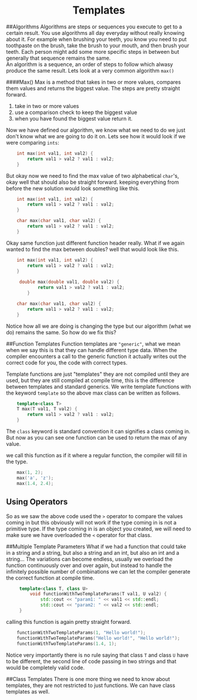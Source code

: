 <div align="center"><h1> Templates </h1></div> 

##Algorithms
Algorithms are steps or sequences you execute to get to a certain result. You 
use algorithms all day everyday without really knowing about it. For example 
when brushing your teeth, you know you need to put toothpaste on the brush, take the 
brush to your mouth, and then brush your teeth. Each person might add some more 
specific steps in between but generally that sequence remains the same.   
An algorithm is a sequence, an order of steps to follow which alwasy produce the same 
result. Lets look at a very common algorithm `max()`

####Max()
Max is a method that takes in two or more values, compares them values and returns 
the biggest value. The steps are pretty straight forward. 
1. take in two or more values 
2. use a comparison check to keep the biggest value 
3. when you have found the biggest value return it. 

Now we have defined our algorithm, we know what we need to do we just don't know 
what we are going to do it on. Lets see how it would look if we were comparing `ints`: 

```c++
    int max(int val1, int val2) {    
        return val1 > val2 ? val1 : val2;
    }
```

But okay now we need to find the max value of two alphabetical `char`'s, okay well that 
should also be straight forward. keeping everything from before the new solution 
would look something like this. 

```c++
    int max(int val1, int val2) {    
        return val1 > val2 ? val1 : val2;
    }

    char max(char val1, char val2) {    
        return val1 > val2 ? val1 : val2;
    }
```

Okay same function just different function header really. What if we again wanted to find the 
max between doubles? well that would look like this.


```c++
    int max(int val1, int val2) {    
        return val1 > val2 ? val1 : val2;
    }
    
     double max(double val1, double val2) {    
            return val1 > val2 ? val1 : val2;
        }

    char max(char val1, char val2) {    
        return val1 > val2 ? val1 : val2;
    }
```

Notice how all we are doing is changing the type but our algorithm (what we do) remains 
the same. So how do we fix this?

##Function Templates 
Function templates are `"generic"`, what we mean when we say this is that they can 
handle different type data. When the compiler encounters a call to the generic function
it actually writes out the correct code for you, the code with correct types. 

Template functions are just "templates" they are not compiled until they are used,
but they are still compiled at compile time, this is the difference between 
templates and standard generics. We write template functions with the keyword `template` 
so the above max class can be written as follows.

```c++ 
    template<class T>
    T max(T val1, T val2) {
        return val1 > val2 ? val1 : val2;
    }    
```

The `class` keyword is standard convention it can signifies a class coming in. But 
now as you can see one function can be used to return the max of any value. 

we call this function as if it where a regular function, the compiler will fill in the type.

```c++
    max(1, 2);
    max('a', 'z');
    max(1.4, 2.4);
```

## Using Operators
So as we saw the above code used the `>` operator to compare the values coming in 
but this obviously will not work if the type coming in is not a primitive type. If 
the type coming in is an object you created, we will need to make sure we have overloaded 
the `<` operator for that class. 

##Multiple Template Parameters 
What if we had a function that could take in a string and a string, but also a string and an
int, but also an int and a string... The variations can become endless, usually we overload the
function continuously over and over again, but instead to handle the infinitely possible number 
of combinations we can let the compiler generate the correct function at compile time. 


```c++
     template<class T, class U>
         void functionWithTwoTemplateParams(T val1, U val2) {
             std::cout << "param1: " << val1 << std::endl;
             std::cout << "param2: " << val2 << std::endl;
     }
```

calling this function is again pretty straight forward. 
```c++
    functionWithTwoTemplateParams(1, "Hello world!");
    functionWithTwoTemplateParams("Hello world!", "Hello world!");
    functionWithTwoTemplateParams(1.4, 1);
```

Notice very importantly there is no rule saying that class `T` and class `U` have to be 
different, the second line of code passing in two strings and that would be completely valid 
code. 


##Class Templates
There is one more thing we need to know about templates, they are not restricted to just 
functions. We can have class templates as well. 
    